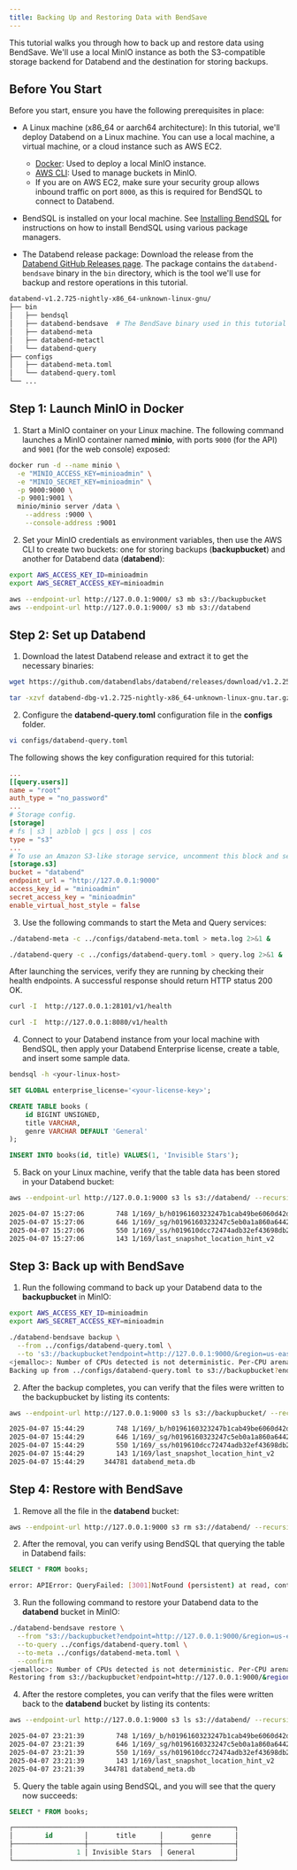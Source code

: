 ```yaml
---
title: Backing Up and Restoring Data with BendSave
---
```


This tutorial walks you through how to back up and restore data using BendSave. We'll use a local MinIO instance as both the S3-compatible storage backend for Databend and the destination for storing backups.

## Before You Start

Before you start, ensure you have the following prerequisites in place:

- A Linux machine (x86_64 or aarch64 architecture): In this tutorial, we'll deploy Databend on a Linux machine. You can use a local machine, a virtual machine, or a cloud instance such as AWS EC2.
    - [Docker](https://www.docker.com/): Used to deploy a local MinIO instance. 
    - [AWS CLI](https://aws.amazon.com/cli/): Used to manage buckets in MinIO.
    - If you are on AWS EC2, make sure your security group allows inbound traffic on port `8000`, as this is required for BendSQL to connect to Databend.

- BendSQL is installed on your local machine. See [Installing BendSQL](/guides/sql-clients/bendsql/#installing-bendsql) for instructions on how to install BendSQL using various package managers.

- The Databend release package: Download the release from the [Databend GitHub Releases page](https://github.com/databendlabs/databend/releases). The package contains the `databend-bendsave` binary in the `bin` directory, which is the tool we'll use for backup and restore operations in this tutorial.
```bash
databend-v1.2.725-nightly-x86_64-unknown-linux-gnu/
├── bin
│   ├── bendsql
│   ├── databend-bendsave  # The BendSave binary used in this tutorial
│   ├── databend-meta
│   ├── databend-metactl
│   └── databend-query
├── configs
│   ├── databend-meta.toml
│   └── databend-query.toml
└── ...
```

## Step 1: Launch MinIO in Docker

1. Start a MinIO container on your Linux machine. The following command launches a MinIO container named **minio**, with ports `9000` (for the API) and `9001` (for the web console) exposed:

```bash
docker run -d --name minio \
  -e "MINIO_ACCESS_KEY=minioadmin" \
  -e "MINIO_SECRET_KEY=minioadmin" \
  -p 9000:9000 \
  -p 9001:9001 \
  minio/minio server /data \
    --address :9000 \
    --console-address :9001
```

2. Set your MinIO credentials as environment variables, then use the AWS CLI to create two buckets: one for storing backups (**backupbucket**) and another for Databend data (**databend**):

```bash
export AWS_ACCESS_KEY_ID=minioadmin
export AWS_SECRET_ACCESS_KEY=minioadmin

aws --endpoint-url http://127.0.0.1:9000/ s3 mb s3://backupbucket
aws --endpoint-url http://127.0.0.1:9000/ s3 mb s3://databend
```

## Step 2: Set up Databend

1. Download the latest Databend release and extract it to get the necessary binaries:

```bash
wget https://github.com/databendlabs/databend/releases/download/v1.2.25-nightly/databend-dbg-v1.2.725-nightly-x86_64-unknown-linux-gnu.tar.gz

tar -xzvf databend-dbg-v1.2.725-nightly-x86_64-unknown-linux-gnu.tar.gz
```

2. Configure the **databend-query.toml** configuration file in the **configs** folder. 

```bash
vi configs/databend-query.toml
```

The following shows the key configuration required for this tutorial:

```toml
...
[[query.users]]
name = "root"
auth_type = "no_password"
...
# Storage config.
[storage]
# fs | s3 | azblob | gcs | oss | cos
type = "s3"
...
# To use an Amazon S3-like storage service, uncomment this block and set your values.
[storage.s3]
bucket = "databend"
endpoint_url = "http://127.0.0.1:9000"
access_key_id = "minioadmin"
secret_access_key = "minioadmin"
enable_virtual_host_style = false
```

3. Use the following commands to start the Meta and Query services:

```bash
./databend-meta -c ../configs/databend-meta.toml > meta.log 2>&1 &
```

```bash
./databend-query -c ../configs/databend-query.toml > query.log 2>&1 &
```

After launching the services, verify they are running by checking their health endpoints. A successful response should return HTTP status 200 OK.

```bash
curl -I  http://127.0.0.1:28101/v1/health

curl -I  http://127.0.0.1:8080/v1/health
```

4. Connect to your Databend instance from your local machine with BendSQL, then apply your Databend Enterprise license, create a table, and insert some sample data.

```bash
bendsql -h <your-linux-host>
```

```sql
SET GLOBAL enterprise_license='<your-license-key>';
```

```sql
CREATE TABLE books (
    id BIGINT UNSIGNED,
    title VARCHAR,
    genre VARCHAR DEFAULT 'General'
);

INSERT INTO books(id, title) VALUES(1, 'Invisible Stars');
```

5. Back on your Linux machine, verify that the table data has been stored in your Databend bucket:

```bash
aws --endpoint-url http://127.0.0.1:9000 s3 ls s3://databend/ --recursive
```

```bash
2025-04-07 15:27:06        748 1/169/_b/h0196160323247b1cab49be6060d42df8_v2.parquet
2025-04-07 15:27:06        646 1/169/_sg/h0196160323247c5eb0a1a860a6442c70_v4.mpk
2025-04-07 15:27:06        550 1/169/_ss/h019610dcc72474adb32ef43698db2a09_v4.mpk
2025-04-07 15:27:06        143 1/169/last_snapshot_location_hint_v2
```

## Step 3: Back up with BendSave

1. Run the following command to back up your Databend data to the **backupbucket** in MinIO:

```bash
export AWS_ACCESS_KEY_ID=minioadmin
export AWS_SECRET_ACCESS_KEY=minioadmin

./databend-bendsave backup \
  --from ../configs/databend-query.toml \
  --to 's3://backupbucket?endpoint=http://127.0.0.1:9000/&region=us-east-1'
<jemalloc>: Number of CPUs detected is not deterministic. Per-CPU arena disabled.
Backing up from ../configs/databend-query.toml to s3://backupbucket?endpoint=http://127.0.0.1:9000/&region=us-east-1
```

2. After the backup completes, you can verify that the files were written to the backupbucket by listing its contents:

```bash
aws --endpoint-url http://127.0.0.1:9000 s3 ls s3://backupbucket/ --recursive
```

```bash
2025-04-07 15:44:29        748 1/169/_b/h0196160323247b1cab49be6060d42df8_v2.parquet
2025-04-07 15:44:29        646 1/169/_sg/h0196160323247c5eb0a1a860a6442c70_v4.mpk
2025-04-07 15:44:29        550 1/169/_ss/h019610dcc72474adb32ef43698db2a09_v4.mpk
2025-04-07 15:44:29        143 1/169/last_snapshot_location_hint_v2
2025-04-07 15:44:29     344781 databend_meta.db
```

## Step 4: Restore with BendSave

1. Remove all the file in the **databend** bucket:

```bash
aws --endpoint-url http://127.0.0.1:9000 s3 rm s3://databend/ --recursive
```

2. After the removal, you can verify using BendSQL that querying the table in Databend fails:

```sql
SELECT * FROM books;
```

```bash
error: APIError: QueryFailed: [3001]NotFound (persistent) at read, context: { uri: http://127.0.0.1:9000/databend/1/169/_ss/h019610dcc72474adb32ef43698db2a09_v4.mpk, response: Parts { status: 404, version: HTTP/1.1, headers: {"accept-ranges": "bytes", "content-length": "423", "content-type": "application/xml", "server": "MinIO", "strict-transport-security": "max-age=31536000; includeSubDomains", "vary": "Origin", "vary": "Accept-Encoding", "x-amz-id-2": "dd9025bab4ad464b049177c95eb6ebf374d3b3fd1af9251148b658df7ac2e3e8", "x-amz-request-id": "18342C51C209C7E9", "x-content-type-options": "nosniff", "x-ratelimit-limit": "144", "x-ratelimit-remaining": "144", "x-xss-protection": "1; mode=block", "date": "Mon, 07 Apr 2025 23:14:45 GMT"} }, service: s3, path: 1/169/_ss/h019610dcc72474adb32ef43698db2a09_v4.mpk, range: 0- } => S3Error { code: "NoSuchKey", message: "The specified key does not exist.", resource: "/databend/1/169/_ss/h019610dcc72474adb32ef43698db2a09_v4.mpk", request_id: "18342C51C209C7E9" }
```

3. Run the following command to restore your Databend data to the **databend** bucket in MinIO:

```bash
./databend-bendsave restore \
  --from "s3://backupbucket?endpoint=http://127.0.0.1:9000/&region=us-east-1" \
  --to-query ../configs/databend-query.toml \
  --to-meta ../configs/databend-meta.toml \
  --confirm
<jemalloc>: Number of CPUs detected is not deterministic. Per-CPU arena disabled.
Restoring from s3://backupbucket?endpoint=http://127.0.0.1:9000/&region=us-east-1 to query ../configs/databend-query.toml and meta ../configs/databend-meta.toml with confirmation
```

4. After the restore completes, you can verify that the files were written back to the **databend** bucket by listing its contents:

```bash
aws --endpoint-url http://127.0.0.1:9000 s3 ls s3://databend/ --recursive
```

```bash
2025-04-07 23:21:39        748 1/169/_b/h0196160323247b1cab49be6060d42df8_v2.parquet
2025-04-07 23:21:39        646 1/169/_sg/h0196160323247c5eb0a1a860a6442c70_v4.mpk
2025-04-07 23:21:39        550 1/169/_ss/h019610dcc72474adb32ef43698db2a09_v4.mpk
2025-04-07 23:21:39        143 1/169/last_snapshot_location_hint_v2
2025-04-07 23:21:39     344781 databend_meta.db
```

5. Query the table again using BendSQL, and you will see that the query now succeeds:

```sql
SELECT * FROM books;
```

```sql
┌────────────────────────────────────────────────────────┐
│        id        │       title      │       genre      │
├──────────────────┼──────────────────┼──────────────────┤
│                1 │ Invisible Stars  │ General          │
└────────────────────────────────────────────────────────┘
```
